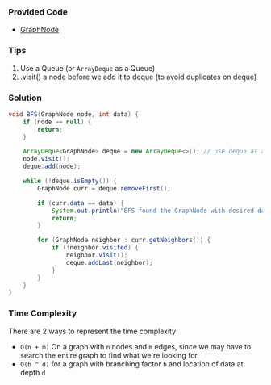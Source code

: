 ### Provided Code

- [GraphNode](https://github.com/RodneyShag/Interview_solutions/blob/master/Solutions/Implement%20a%20GraphNode.md)

### Tips

1. Use a Queue (or `ArrayDeque` as a Queue)
1. .visit() a node before we add it to deque (to avoid duplicates on deque)

### Solution

```java
void BFS(GraphNode node, int data) {
    if (node == null) {
        return;
    }

    ArrayDeque<GraphNode> deque = new ArrayDeque<>(); // use deque as a queue
    node.visit();
    deque.add(node);

    while (!deque.isEmpty()) {
        GraphNode curr = deque.removeFirst();

        if (curr.data == data) {
            System.out.println("BFS found the GraphNode with desired data: " + curr.data);
            return;
        }

        for (GraphNode neighbor : curr.getNeighbors()) {
            if (!neighbor.visited) {
                neighbor.visit();
                deque.addLast(neighbor);
            }
        }
    }
}
```
### Time Complexity

There are 2 ways to represent the time complexity

- `O(n + m)` On a graph with `n` nodes and `m` edges, since we may have to search the entire graph to find what we're looking for.
- `O(b ^ d)` for a graph with branching factor `b` and location of data at depth `d`
